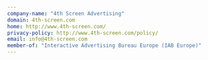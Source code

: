 ```yaml
---
company-name: "4th Screen Advertising"
domain: 4th-screen.com
home: http://www.4th-screen.com/
privacy-policy: http://www.4th-screen.com/policy/
email: info@4th-screen.com
member-of: "Interactive Advertising Bureau Europe (IAB Europe)"
---
```




